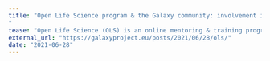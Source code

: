```yaml
---
title: "Open Life Science program & the Galaxy community: involvement in OLS-3 and invitation to apply to the next cohort
"
tease: "Open Life Science (OLS) is an online mentoring & training program"
external_url: "https://galaxyproject.eu/posts/2021/06/28/ols/"
date: "2021-06-28"
---
```


